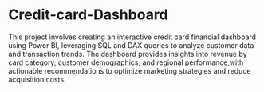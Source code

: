 # Credit-card-Dashboard
This project involves creating an interactive credit card financial dashboard using Power BI, 
leveraging SQL and DAX queries to analyze customer data and transaction trends. 
The dashboard provides insights into revenue by card category, customer demographics, 
and regional performance,with actionable recommendations to optimize marketing strategies and reduce acquisition costs.
